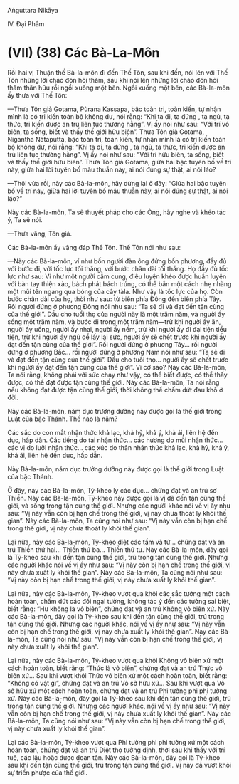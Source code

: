 Aṅguttara Nikāya

IV. Ðại Phẩm

# (VII) (38) Các Bà-La-Môn

Rồi hai vị Thuận thế Bà-la-môn đi đến Thế Tôn, sau khi đến, nói lên với Thế Tôn những lời chào đón hỏi thăm, sau khi nói lên những lời chào đón hỏi thăm thân hữu rồi ngồi xuống một bên. Ngồi xuống một bên, các Bà-la-môn ấy thưa với Thế Tôn:

—Thưa Tôn giả Gotama, Pùrana Kassapa, bậc toàn tri, toàn kiến, tự nhận mình là có tri kiến toàn bộ không dư, nói rằng: “Khi ta đi, ta đứng , ta ngủ, ta thức, tri kiến được an trú liên tục thường hằng”. Vị ấy nói như sau: “Với trí vô biên, ta sống, biết và thấy thế giới hữu biên”. Thưa Tôn giả Gotama, Nigantha Nàtaputta, bậc toàn tri, toàn kiến, tự nhận mình là có tri kiến toàn bộ không dư, nói rằng: “Khi ta đi, ta đứng , ta ngủ, ta thức, tri kiến được an trú liên tục thường hằng”. Vị ấy nói như sau: “Với trí hữu biên, ta sống, biết và thấy thế giới hữu biên”. Thưa Tôn giả Gotama, giữa hai bậc tuyên bố về trí này, giữa hai lời tuyên bố mâu thuẫn này, ai nói đúng sự thật, ai nói láo?

—Thôi vừa rồi, này các Bà-la-môn, hãy dừng lại ở đây: “Giữa hai bậc tuyên bố về trí này, giữa hai lời tuyên bố mâu thuẫn này, ai nói đúng sự thật, ai nói láo?”

Này các Bà-la-môn, Ta sẽ thuyết pháp cho các Ông, hãy nghe và khéo tác ý, Ta sẽ nói.

—Thưa vâng, Tôn giả.

Các Bà-la-môn ấy vâng đáp Thế Tôn. Thế Tôn nói như sau:

—Này các Bà-la-môn, ví như bốn người đàn ông đứng bốn phương, đầy đủ với bước đi, với tốc lực tối thắng, với bước chân dài tối thắng. Họ đầy đủ tốc lực như sau: Ví như một người cầm cung, điêu luyện khéo được huấn luyện với bàn tay thiện xảo, bách phát bách trúng, có thể bắn một cách nhẹ nhàng một mũi tên ngang qua bóng của cây tàla. Như vậy là tốc lực của họ. Còn bước chân dài của họ, thời như sau: từ biển phía Ðông đến biển phía Tây. Rồi người đứng ở phương Ðông nói như sau: “Ta sẽ đi và đạt đến tận cùng của thế giới”. Dầu cho tuổi thọ của người này là một trăm năm, và người ấy sống một trăm năm, và bước đi trong một trăm năm—trừ khi người ấy ăn, người ấy uống, người ấy nhai, người ấy nếm, trừ khi người ấy đi đại tiện tiểu tiện, trừ khi người ấy ngủ để lấy lại sức, người ấy sẽ chết trước khi người ấy đạt đến tận cùng của thế giới”. Rồi người đứng ở phương Tây... rồi người đứng ở phương Bắc... rồi người đứng ở phương Nam nói như sau: “Ta sẽ đi và đạt đến tận cùng của thế giới”. Dầu cho tuổi thọ... người ấy sẽ chết trước khi người ấy đạt đến tận cùng của thế giới”. Vì cớ sao? Này các Bà-la-môn, Ta nói rằng, không phải với sức chạy như vậy, có thể biết được, có thể thấy được, có thể đạt được tận cùng thế giới. Này các Bà-la-môn, Ta nói rằng nếu không đạt được tận cùng thế giới, thời không thể chấm dứt đau khổ ở đời.

Này các Bà-la-môn, năm dục trưởng dưởng này được gọi là thế giới trong Luật của bậc Thánh. Thế nào là năm?

Các sắc do con mắt nhận thức khả lạc, khả hỷ, khả ý, khả ái, liên hệ đến dục, hấp dẫn. Các tiếng do tai nhận thức... các hương do mũi nhận thức... các vị do lưỡi nhận thức... các xúc do thân nhận thức khả lạc, khả hỷ, khả ý, khả ái, liên hệ đến dục, hấp dẫn.

Này Bà-la-môn, năm dục trưởng dưỡng này được gọi là thế giới trong Luật của bậc Thánh.

Ở đây, này các Bà-la-môn, Tỷ-kheo ly các dục... chứng đạt và an trú sơ Thiền. Này các Bà-la-môn, Tỷ-kheo này được gọi là vị đã đến tận cùng thế giới, và sống trong tận cùng thế giới. Nhưng các người khác nói về vị ấy như sau: “Vị này vẫn còn bị hạn chế trong thế giới, vị này chưa thoát ly khỏi thế gian”. Này các Bà-la-môn, Ta cũng nói như sau: “Vị này vẫn còn bị hạn chế trong thế giới, vị này chưa thoát ly khỏi thế gian”.

Lại nữa, này các Bà-la-môn, Tỷ-kheo diệt các tầm và tứ... chứng đạt và an trú Thiền thứ hai... Thiền thứ ba... Thiền thứ tư. Này các Bà-la-môn, đây gọi là Tỷ-kheo sau khi đến tận cùng thế giới, trú trong tận cùng thế giới. Nhưng các người khác nói về vị ấy như sau: “Vị này còn bị hạn chế trong thế giới, vị này chưa xuất ly khỏi thế gian”. Này các Bà-la-môn, Ta cũng nói như sau: “Vị này còn bị hạn chế trong thế giới, vị này chưa xuất ly khỏi thế gian”.

Lại nữa, này các Bà-la-môn, Tỷ-kheo vượt qua khỏi các sắc tưởng một cách hoàn toàn, chấm dứt các đối ngại tưởng, không tác ý đến các tưởng sai biệt, biết rằng: “Hư không là vô biên”, chứng đạt và an trú Không vô biên xứ. Này các Bà-la-môn, đây gọi là Tỷ-kheo sau khi đến tận cùng thế giới, trú trong tận cùng thế giới. Nhưng các người khác, nói về vị ấy như sau: “Vị này vẫn còn bị hạn chế trong thế giới, vị này chưa xuất ly khỏi thế gian”. Này các Bà-la-môn, Ta cũng nói như sau: “Vị này vẫn còn bị hạn chế trong thế giới, vị này chưa xuất ly khỏi thế gian”.

Lại nữa, này các Bà-la-môn, Tỷ-kheo vượt qua khỏi Không vô biên xứ một cách hoàn toàn, biết rằng: “Thức là vô biên”, chứng đạt và an trú Thức vô biên xứ... Sau khi vượt khỏi Thức vô biên xứ một cách hoàn toàn, biết rằng: “Không có vật gì”, chứng đạt và an trú Vô sở hữu xứ... Sau khi vượt qua Vô sở hữu xứ một cách hoàn toàn, chứng đạt và an trú Phi tưởng phi phi tưởng xứ. Này các Bà-la-môn, đây gọi là Tỷ-kheo sau khi đến tận cùng thế giới, trú trong tận cùng thế giới. Nhưng các người khác, nói về vị ấy như sau: “Vị này vẫn còn bị hạn chế trong thế giới, vị này chưa xuất ly khỏi thế gian”. Này các Bà-la-môn, Ta cũng nói như sau: “Vị này vẫn còn bị hạn chế trong thế giới, vị này chưa xuất ly khỏi thế gian”.

Lại các Bà-la-môn, Tỷ-kheo vượt qua Phi tưởng phi phi tưởng xứ một cách hoàn toàn, chứng đạt và an trú Diệt thọ tưởng định, thời sau khi thấy với trí tuệ, các lậu hoặc được đoạn tận. Này các Bà-la-môn, đây gọi là Tỷ-kheo sau khi đến tận cùng thế giới, trú trong tận cùng thế giới. Vị này đã vượt khỏi sự triền phược của thế giới.


